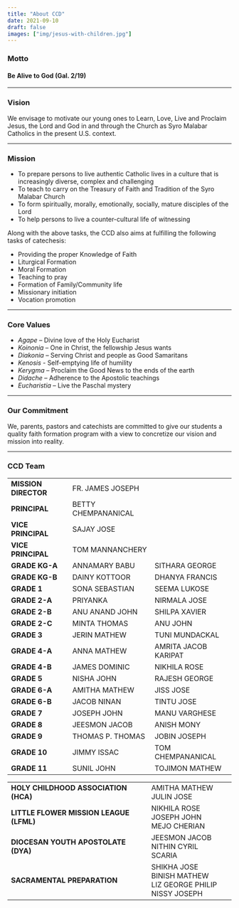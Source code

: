 ```yaml
---
title: "About CCD"
date: 2021-09-10
draft: false
images: ["img/jesus-with-children.jpg"]
---
```


### Motto
#### Be Alive to God (Gal. 2/19)

---

### Vision

We envisage to motivate our young ones to Learn, Love, Live and Proclaim Jesus, the Lord and God in and through the Church as Syro Malabar Catholics in the present U.S. context.

---

### Mission

* To prepare persons to live authentic Catholic lives in a culture that is increasingly diverse, complex and challenging
* To teach to carry on the Treasury of Faith and Tradition of the Syro Malabar Church
* To form spiritually, morally, emotionally, socially, mature disciples of the Lord
* To help persons to live a counter-cultural life of witnessing

Along with the above tasks, the CCD also aims at fulfilling the following tasks of catechesis:

* Providing the proper Knowledge of Faith
* Liturgical Formation
* Moral Formation
* Teaching to pray
* Formation of Family/Community life
* Missionary initiation
* Vocation promotion

---

### Core Values

* *Agape* – Divine love of the Holy Eucharist
* *Koinonia* – One in Christ, the fellowship Jesus wants
* *Diakonia* – Serving Christ and people as Good Samaritans
* *Kenosis* - Self-emptying life of humility
* *Kerygma* – Proclaim the Good News to the ends of the earth
* *Didache* – Adherence to the Apostolic teachings
* *Eucharistia* – Live the Paschal mystery

---

### Our Commitment

We, parents, pastors and catechists are committed to give our students a quality faith formation program with a view to concretize our vision and mission into reality.

---

### CCD Team

<table>
<tr><td> <b>MISSION DIRECTOR</b> </td> <td>FR. JAMES JOSEPH</td><td></td></tr>
<tr><td> <b>PRINCIPAL</b> </td> <td>BETTY CHEMPANANICAL</td><td></td></tr>
<tr><td> <b>VICE PRINCIPAL</b> </td> <td>SAJAY JOSE</td><td></td></tr>
<tr><td> <b>VICE PRINCIPAL</b> </td> <td>TOM MANNANCHERY</td><td></td></tr>
<tr><td> <b>GRADE KG-A</b> </td> <td>ANNAMARY BABU</td> <td>SITHARA GEORGE</td></tr>
<tr><td> <b>GRADE KG-B</b> </td> <td>DAINY KOTTOOR</td> <td>DHANYA FRANCIS</td></tr>
<tr><td> <b>GRADE 1</b> </td> <td>SONA SEBASTIAN</td> <td>SEEMA LUKOSE</td></tr>
<tr><td> <b>GRADE 2-A</b> </td> <td>PRIYANKA</td> <td>NIRMALA JOSE</td></tr>
<tr><td> <b>GRADE 2-B</b> </td> <td>ANU ANAND JOHN</td> <td>SHILPA XAVIER</td></tr>
<tr><td> <b>GRADE 2-C</b> </td> <td>MINTA THOMAS</td> <td>ANU JOHN</td></tr>
<tr><td> <b>GRADE 3</b> </td> <td>JERIN MATHEW</td> <td>TUNI MUNDACKAL</td></tr>
<tr><td> <b>GRADE 4-A</b> </td> <td>ANNA MATHEW</td> <td>AMRITA JACOB KARIPAT</td></tr>
<tr><td> <b>GRADE 4-B</b> </td> <td>JAMES DOMINIC</td> <td>NIKHILA ROSE</td></tr>
<tr><td> <b>GRADE 5</b> </td> <td>NISHA JOHN</td> <td>RAJESH GEORGE</td></tr>
<tr><td> <b>GRADE 6-A</b> </td> <td>AMITHA MATHEW</td> <td>JISS JOSE</td></tr>
<tr><td> <b>GRADE 6-B</b> </td> <td>JACOB NINAN</td> <td>TINTU JOSE</td></tr>
<tr><td> <b>GRADE 7</b> </td> <td>JOSEPH JOHN</td> <td>MANU VARGHESE</td></tr>
<tr><td> <b>GRADE 8</b> </td> <td>JEESMON JACOB</td> <td>ANISH MONY</td></tr>
<tr><td> <b>GRADE 9</b> </td> <td>THOMAS P. THOMAS</td> <td>JOBIN JOSEPH</td></tr>
<tr><td> <b>GRADE 10</b> </td> <td>JIMMY ISSAC</td> <td>TOM CHEMPANANICAL</td></tr>
<tr><td> <b>GRADE 11</b> </td> <td>SUNIL JOHN</td> <td>TOJIMON MATHEW</td></tr>
</table>

<table>
<tr><td> <b>HOLY CHILDHOOD ASSOCIATION (HCA)</b> </td> <td>AMITHA MATHEW <br> JULIN JOSE </td><td></td></tr>
<tr><td> <b>LITTLE FLOWER MISSION LEAGUE (LFML)</b> </td> <td>NIKHILA ROSE <br> JOSEPH JOHN <br> MEJO CHERIAN </td><td></td></tr>
<tr><td> <b>DIOCESAN YOUTH APOSTOLATE (DYA)</b> </td> <td>JEESMON JACOB <br> NITHIN CYRIL SCARIA </td><td></td></tr>
<tr><td> <b>SACRAMENTAL PREPARATION</b> </td> <td>SHIKHA JOSE <br> BINISH MATHEW <br> LIZ GEORGE PHILIP <br> NISSY JOSEPH </td><td></td></tr>
</table>

